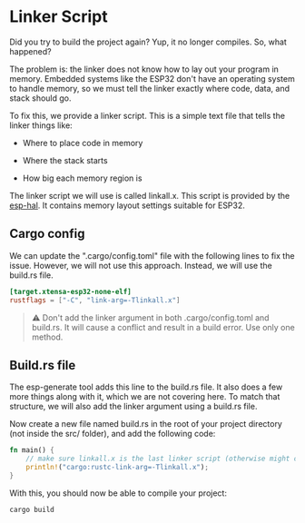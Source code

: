 # Linker Script

Did you try to build the project again? Yup, it no longer compiles. So, what happened?

The problem is: the linker does not know how to lay out your program in memory. Embedded systems like the ESP32 don't have an operating system to handle memory, so we must tell the linker exactly where code, data, and stack should go.

To fix this, we provide a linker script. This is a simple text file that tells the linker things like:

- Where to place code in memory

- Where the stack starts

- How big each memory region is

The linker script we will use is called linkall.x. This script is provided by the [esp-hal](https://github.com/esp-rs/esp-hal/tree/8c64b09ba77d6ecb52eb73e7cea43d37a90d0dab/esp-hal/ld/esp32). It contains memory layout settings suitable for ESP32.

## Cargo config

We can update the ".cargo/config.toml" file with the following lines to fix the issue. However, we will not use this approach. Instead, we will use the build.rs file.

```toml
[target.xtensa-esp32-none-elf]
rustflags = ["-C", "link-arg=-Tlinkall.x"]
```

> ⚠️ Don't add the linker argument in both .cargo/config.toml and build.rs. It will cause a conflict and result in a build error. Use only one method.

## Build.rs file

The esp-generate tool adds this line to the build.rs file. It also does a few more things along with it, which we are not covering here. To match that structure, we will also add the linker argument using a build.rs file.


Now create a new file named build.rs in the root of your project directory (not inside the src/ folder), and add the following code:
 
```rust
fn main() {
    // make sure linkall.x is the last linker script (otherwise might cause problems with flip-link)
    println!("cargo:rustc-link-arg=-Tlinkall.x");
}
```

With this, you should now be able to compile your project:

```sh
cargo build
```
